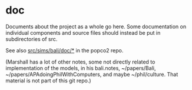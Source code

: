 doc
====

Documents about the project as a whole go here.  Some documentation on
individual components and source files should instead be put in
subdirectories of src.

See also 
[src/sims/bali/doc/*](https://github.com/mars0i/popco2/tree/master/doc/sims/bali)
in the popco2 repo.


(Marshall has a lot of other notes, some not directly related to
implementation of the models, in his bali.notes, ~/papers/Bali,
~/papers/APAdoingPhilWithComputers, and maybe ~/phil/culture.  That
material is not part of this git repo.)

